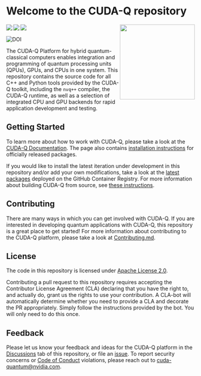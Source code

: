 # Welcome to the CUDA-Q repository

<img align="right" width="200"
src="https://developer.nvidia.com/sites/default/files/akamai/nvidia-cuquantum-icon.svg"
/>

<img align="left"
src="https://github.com/NVIDIA/cuda-quantum/actions/workflows/deployments.yml/badge.svg?event=workflow_dispatch&branch=main"
/>

<img align="left"
src="https://github.com/NVIDIA/cuda-quantum/actions/workflows/publishing.yml/badge.svg?branch=main"
/>

<img align="left"
src="https://github.com/NVIDIA/cuda-quantum/actions/workflows/documentation.yml/badge.svg?branch=main"
/> <br/>

<a href="https://zenodo.org/badge/latestdoi/614026597"><img align="left"
src="https://zenodo.org/badge/614026597.svg" alt="DOI"></a><br/>

The CUDA-Q Platform for hybrid quantum-classical computers enables integration
and programming of quantum processing units (QPUs), GPUs, and CPUs in one
system. This repository contains the source code for all C++ and Python tools
provided by the CUDA-Q toolkit, including the `nvq++` compiler, the CUDA-Q
runtime, as well as a selection of integrated CPU and GPU backends for rapid
application development and testing.

## Getting Started

To learn more about how to work with CUDA-Q, please take a look at the [CUDA-Q
Documentation][cuda_quantum_docs]. The page also contains [installation
instructions][official_install] for officially released packages.

If you would like to install the latest iteration under development in this
repository and/or add your own modifications, take a look at the [latest
packages][github_packages] deployed on the GitHub Container Registry. For more
information about building CUDA-Q from source, see [these
instructions](./Building.md).

[cuda_quantum_docs]: https://nvidia.github.io/cuda-quantum/latest
[official_install]: https://nvidia.github.io/cuda-quantum/latest/install.html
[github_packages]:
    https://github.com/orgs/NVIDIA/packages?repo_name=cuda-quantum

## Contributing

There are many ways in which you can get involved with CUDA-Q. If you are
interested in developing quantum applications with CUDA-Q, this repository is a
great place to get started! For more information about contributing to the
CUDA-Q platform, please take a look at [Contributing.md](./Contributing.md).

## License

The code in this repository is licensed under [Apache License 2.0](./LICENSE).

Contributing a pull request to this repository requires accepting the
Contributor License Agreement (CLA) declaring that you have the right to, and
actually do, grant us the rights to use your contribution. A CLA-bot will
automatically determine whether you need to provide a CLA and decorate the PR
appropriately. Simply follow the instructions provided by the bot. You will only
need to do this once.

## Feedback

Please let us know your feedback and ideas for the CUDA-Q platform in the
[Discussions][cuda_quantum_discussions] tab of this repository, or file an
[issue][cuda_quantum_issues]. To report security concerns or [Code of
Conduct](./Code_of_Conduct.md) violations, please reach out to
[cuda-quantum@nvidia.com](mailto:cuda-quantum@nvidia.com).

[cuda_quantum_discussions]: https://github.com/NVIDIA/cuda-quantum/discussions
[cuda_quantum_issues]: https://github.com/NVIDIA/cuda-quantum/issues
